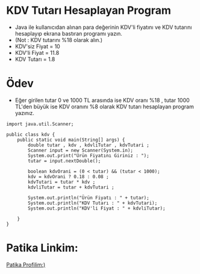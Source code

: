 # KDV Tutarı Hesaplayan Program
* Java ile kullanıcıdan alınan para değerinin KDV'li fiyatını ve KDV tutarını hesaplayıp ekrana bastıran programı yazın.
* (Not : KDV tutarını %18 olarak alın.)
* KDV'siz Fiyat = 10
* KDV'li Fiyat = 11.8
* KDV Tutarı = 1.8
# Ödev
* Eğer girilen tutar 0 ve 1000 TL arasında ise KDV oranı %18 , tutar 1000 TL'den büyük ise KDV oranını %8 olarak KDV tutarı hesaplayan program yazınız.
```
import java.util.Scanner;

public class kdv {
    public static void main(String[] args) {
        double tutar , kdv , kdvliTutar , kdvTutari ;
        Scanner input = new Scanner(System.in);
        System.out.print("Ürün Fiyatını Giriniz : ");
        tutar = input.nextDouble();

        boolean kdvOrani = (0 < tutar) && (tutar < 1000);
        kdv = kdvOrani ? 0.18 : 0.08 ;
        kdvTutari = tutar * kdv ;
        kdvliTutar = tutar + kdvTutari ;

        System.out.println("Ürün Fiyatı : " + tutar);
        System.out.println("KDV Tutarı : " + kdvTutari);
        System.out.println("KDV'li Fiyat : " + kdvliTutar);

    }
}

```

# Patika Linkim:
<a href="https://app.patika.dev/krblttrkn">Patika Profilim:)</a>